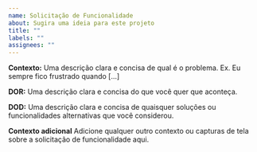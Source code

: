 ```yaml
---
name: Solicitação de Funcionalidade
about: Sugira uma ideia para este projeto
title: ""
labels: ""
assignees: ""
---
```


**Contexto:**
Uma descrição clara e concisa de qual é o problema. Ex. Eu sempre fico frustrado quando [...]

**DOR:**
Uma descrição clara e concisa do que você quer que aconteça.

**DOD:**
Uma descrição clara e concisa de quaisquer soluções ou funcionalidades alternativas que você considerou.

**Contexto adicional**
Adicione qualquer outro contexto ou capturas de tela sobre a solicitação de funcionalidade aqui.
